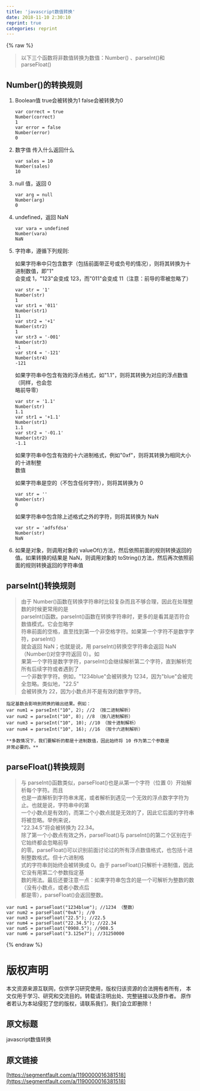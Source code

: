 ```yaml
---
title: 'javascript数值转换' 
date: 2018-11-10 2:30:10
reprint: true
categories: reprint
---
```


{% raw %}
<blockquote>&#x4EE5;&#x4E0B;&#x4E09;&#x4E2A;&#x51FD;&#x6570;&#x5C06;&#x975E;&#x6570;&#x503C;&#x8F6C;&#x6362;&#x4E3A;&#x6570;&#x503C;&#xFF1A;Number() &#x3001;parseInt()&#x548C; parseFloat()</blockquote><h2 id="articleHeader0">Number()&#x7684;&#x8F6C;&#x6362;&#x89C4;&#x5219;</h2><ol><li><p>Boolean&#x503C; true&#x4F1A;&#x88AB;&#x8F6C;&#x6362;&#x4E3A;1 false&#x4F1A;&#x88AB;&#x8F6C;&#x6362;&#x4E3A;0</p><div class="widget-codetool" style="display:none"><div class="widget-codetool--inner"><span class="selectCode code-tool" data-toggle="tooltip" data-placement="top" title="" data-original-title="&#x5168;&#x9009;"></span> <span type="button" class="copyCode code-tool" data-toggle="tooltip" data-placement="top" data-clipboard-text="var correct = true
Number(correct)
1
var error = false
Number(error)
0" title="" data-original-title="&#x590D;&#x5236;"></span> <span type="button" class="saveToNote code-tool" data-toggle="tooltip" data-placement="top" title="" data-original-title="&#x653E;&#x8FDB;&#x7B14;&#x8BB0;"></span></div></div><pre class="hljs stylus"><code><span class="hljs-selector-tag">var</span> correct = true
<span class="hljs-function"><span class="hljs-title">Number</span><span class="hljs-params">(correct)</span></span>
<span class="hljs-number">1</span>
<span class="hljs-selector-tag">var</span> error = false
<span class="hljs-function"><span class="hljs-title">Number</span><span class="hljs-params">(error)</span></span>
<span class="hljs-number">0</span></code></pre></li><li><p>&#x6570;&#x5B57;&#x503C; &#x4F20;&#x5165;&#x4EC0;&#x4E48;&#x8FD4;&#x56DE;&#x4EC0;&#x4E48;</p><div class="widget-codetool" style="display:none"><div class="widget-codetool--inner"><span class="selectCode code-tool" data-toggle="tooltip" data-placement="top" title="" data-original-title="&#x5168;&#x9009;"></span> <span type="button" class="copyCode code-tool" data-toggle="tooltip" data-placement="top" data-clipboard-text="var sales = 10
Number(sales)
10" title="" data-original-title="&#x590D;&#x5236;"></span> <span type="button" class="saveToNote code-tool" data-toggle="tooltip" data-placement="top" title="" data-original-title="&#x653E;&#x8FDB;&#x7B14;&#x8BB0;"></span></div></div><pre class="hljs stylus"><code><span class="hljs-selector-tag">var</span> sales = <span class="hljs-number">10</span>
<span class="hljs-function"><span class="hljs-title">Number</span><span class="hljs-params">(sales)</span></span>
<span class="hljs-number">10</span></code></pre></li><li><p>null &#x503C;&#xFF0C;&#x8FD4;&#x56DE; 0</p><div class="widget-codetool" style="display:none"><div class="widget-codetool--inner"><span class="selectCode code-tool" data-toggle="tooltip" data-placement="top" title="" data-original-title="&#x5168;&#x9009;"></span> <span type="button" class="copyCode code-tool" data-toggle="tooltip" data-placement="top" data-clipboard-text="var arg = null
Number(arg)
0" title="" data-original-title="&#x590D;&#x5236;"></span> <span type="button" class="saveToNote code-tool" data-toggle="tooltip" data-placement="top" title="" data-original-title="&#x653E;&#x8FDB;&#x7B14;&#x8BB0;"></span></div></div><pre class="hljs stylus"><code><span class="hljs-selector-tag">var</span> arg = null
<span class="hljs-function"><span class="hljs-title">Number</span><span class="hljs-params">(arg)</span></span>
<span class="hljs-number">0</span></code></pre></li><li><p>undefined&#xFF0C;&#x8FD4;&#x56DE; NaN</p><div class="widget-codetool" style="display:none"><div class="widget-codetool--inner"><span class="selectCode code-tool" data-toggle="tooltip" data-placement="top" title="" data-original-title="&#x5168;&#x9009;"></span> <span type="button" class="copyCode code-tool" data-toggle="tooltip" data-placement="top" data-clipboard-text="var vara = undefined
Number(vara)
NaN" title="" data-original-title="&#x590D;&#x5236;"></span> <span type="button" class="saveToNote code-tool" data-toggle="tooltip" data-placement="top" title="" data-original-title="&#x653E;&#x8FDB;&#x7B14;&#x8BB0;"></span></div></div><pre class="hljs stylus"><code><span class="hljs-selector-tag">var</span> vara = undefined
<span class="hljs-function"><span class="hljs-title">Number</span><span class="hljs-params">(vara)</span></span>
NaN</code></pre></li><li><p>&#x5B57;&#x7B26;&#x4E32;&#xFF0C;&#x9075;&#x5FAA;&#x4E0B;&#x5217;&#x89C4;&#x5219;:</p><p>&#x5982;&#x679C;&#x5B57;&#x7B26;&#x4E32;&#x4E2D;&#x53EA;&#x5305;&#x542B;&#x6570;&#x5B57;&#xFF08;&#x5305;&#x62EC;&#x524D;&#x9762;&#x5E26;&#x6B63;&#x53F7;&#x6216;&#x8D1F;&#x53F7;&#x7684;&#x60C5;&#x51B5;&#xFF09;&#xFF0C;&#x5219;&#x5C06;&#x5176;&#x8F6C;&#x6362;&#x4E3A;&#x5341;&#x8FDB;&#x5236;&#x6570;&#x503C;&#xFF0C;&#x5373;&quot;1&quot;<br>&#x4F1A;&#x53D8;&#x6210; 1&#xFF0C;&quot;123&quot;&#x4F1A;&#x53D8;&#x6210; 123&#xFF0C;&#x800C;&quot;011&quot;&#x4F1A;&#x53D8;&#x6210; 11&#xFF08;&#x6CE8;&#x610F;&#xFF1A;&#x524D;&#x5BFC;&#x7684;&#x96F6;&#x88AB;&#x5FFD;&#x7565;&#x4E86;&#xFF09;</p><div class="widget-codetool" style="display:none"><div class="widget-codetool--inner"><span class="selectCode code-tool" data-toggle="tooltip" data-placement="top" title="" data-original-title="&#x5168;&#x9009;"></span> <span type="button" class="copyCode code-tool" data-toggle="tooltip" data-placement="top" data-clipboard-text="var str = &apos;1&apos;
Number(str)
1
var str1 = &apos;011&apos;
Number(str1)
11
var str2 = &apos;+1&apos;
Number(str2)
1
var str3 = &apos;-001&apos;
Number(str3)
-1
var str4 = &apos;-121&apos;
Number(str4)
-121" title="" data-original-title="&#x590D;&#x5236;"></span> <span type="button" class="saveToNote code-tool" data-toggle="tooltip" data-placement="top" title="" data-original-title="&#x653E;&#x8FDB;&#x7B14;&#x8BB0;"></span></div></div><pre class="hljs stylus"><code><span class="hljs-selector-tag">var</span> str = <span class="hljs-string">&apos;1&apos;</span>
<span class="hljs-function"><span class="hljs-title">Number</span><span class="hljs-params">(str)</span></span>
<span class="hljs-number">1</span>
<span class="hljs-selector-tag">var</span> str1 = <span class="hljs-string">&apos;011&apos;</span>
<span class="hljs-function"><span class="hljs-title">Number</span><span class="hljs-params">(str1)</span></span>
<span class="hljs-number">11</span>
<span class="hljs-selector-tag">var</span> str2 = <span class="hljs-string">&apos;+1&apos;</span>
<span class="hljs-function"><span class="hljs-title">Number</span><span class="hljs-params">(str2)</span></span>
<span class="hljs-number">1</span>
<span class="hljs-selector-tag">var</span> str3 = <span class="hljs-string">&apos;-001&apos;</span>
<span class="hljs-function"><span class="hljs-title">Number</span><span class="hljs-params">(str3)</span></span>
-<span class="hljs-number">1</span>
<span class="hljs-selector-tag">var</span> str4 = <span class="hljs-string">&apos;-121&apos;</span>
<span class="hljs-function"><span class="hljs-title">Number</span><span class="hljs-params">(str4)</span></span>
-<span class="hljs-number">121</span></code></pre><p>&#x5982;&#x679C;&#x5B57;&#x7B26;&#x4E32;&#x4E2D;&#x5305;&#x542B;&#x6709;&#x6548;&#x7684;&#x6D6E;&#x70B9;&#x683C;&#x5F0F;&#xFF0C;&#x5982;&quot;1.1&quot;&#xFF0C;&#x5219;&#x5C06;&#x5176;&#x8F6C;&#x6362;&#x4E3A;&#x5BF9;&#x5E94;&#x7684;&#x6D6E;&#x70B9;&#x6570;&#x503C;&#xFF08;&#x540C;&#x6837;&#xFF0C;&#x4E5F;&#x4F1A;&#x5FFD;<br>&#x7565;&#x524D;&#x5BFC;&#x96F6;&#xFF09;</p><div class="widget-codetool" style="display:none"><div class="widget-codetool--inner"><span class="selectCode code-tool" data-toggle="tooltip" data-placement="top" title="" data-original-title="&#x5168;&#x9009;"></span> <span type="button" class="copyCode code-tool" data-toggle="tooltip" data-placement="top" data-clipboard-text="var str = &apos;1.1&apos;
Number(str)
1.1
var str1 = &apos;+1.1&apos;
Number(str1)
1.1
var str2 = &apos;-01.1&apos;
Number(str2)
-1.1" title="" data-original-title="&#x590D;&#x5236;"></span> <span type="button" class="saveToNote code-tool" data-toggle="tooltip" data-placement="top" title="" data-original-title="&#x653E;&#x8FDB;&#x7B14;&#x8BB0;"></span></div></div><pre class="hljs stylus"><code><span class="hljs-selector-tag">var</span> str = <span class="hljs-string">&apos;1.1&apos;</span>
<span class="hljs-function"><span class="hljs-title">Number</span><span class="hljs-params">(str)</span></span>
<span class="hljs-number">1.1</span>
<span class="hljs-selector-tag">var</span> str1 = <span class="hljs-string">&apos;+1.1&apos;</span>
<span class="hljs-function"><span class="hljs-title">Number</span><span class="hljs-params">(str1)</span></span>
<span class="hljs-number">1.1</span>
<span class="hljs-selector-tag">var</span> str2 = <span class="hljs-string">&apos;-01.1&apos;</span>
<span class="hljs-function"><span class="hljs-title">Number</span><span class="hljs-params">(str2)</span></span>
-<span class="hljs-number">1.1</span></code></pre><p>&#x5982;&#x679C;&#x5B57;&#x7B26;&#x4E32;&#x4E2D;&#x5305;&#x542B;&#x6709;&#x6548;&#x7684;&#x5341;&#x516D;&#x8FDB;&#x5236;&#x683C;&#x5F0F;&#xFF0C;&#x4F8B;&#x5982;&quot;0xf&quot;&#xFF0C;&#x5219;&#x5C06;&#x5176;&#x8F6C;&#x6362;&#x4E3A;&#x76F8;&#x540C;&#x5927;&#x5C0F;&#x7684;&#x5341;&#x8FDB;&#x5236;&#x6574;<br>&#x6570;&#x503C;</p><p>&#x5982;&#x679C;&#x5B57;&#x7B26;&#x4E32;&#x662F;&#x7A7A;&#x7684;&#xFF08;&#x4E0D;&#x5305;&#x542B;&#x4EFB;&#x4F55;&#x5B57;&#x7B26;&#xFF09;&#xFF0C;&#x5219;&#x5C06;&#x5176;&#x8F6C;&#x6362;&#x4E3A; 0</p><div class="widget-codetool" style="display:none"><div class="widget-codetool--inner"><span class="selectCode code-tool" data-toggle="tooltip" data-placement="top" title="" data-original-title="&#x5168;&#x9009;"></span> <span type="button" class="copyCode code-tool" data-toggle="tooltip" data-placement="top" data-clipboard-text="var str = &apos;&apos;
Number(str)
0" title="" data-original-title="&#x590D;&#x5236;"></span> <span type="button" class="saveToNote code-tool" data-toggle="tooltip" data-placement="top" title="" data-original-title="&#x653E;&#x8FDB;&#x7B14;&#x8BB0;"></span></div></div><pre class="hljs stylus"><code><span class="hljs-selector-tag">var</span> str = <span class="hljs-string">&apos;&apos;</span>
<span class="hljs-function"><span class="hljs-title">Number</span><span class="hljs-params">(str)</span></span>
<span class="hljs-number">0</span></code></pre><p>&#x5982;&#x679C;&#x5B57;&#x7B26;&#x4E32;&#x4E2D;&#x5305;&#x542B;&#x9664;&#x4E0A;&#x8FF0;&#x683C;&#x5F0F;&#x4E4B;&#x5916;&#x7684;&#x5B57;&#x7B26;&#xFF0C;&#x5219;&#x5C06;&#x5176;&#x8F6C;&#x6362;&#x4E3A; NaN</p><div class="widget-codetool" style="display:none"><div class="widget-codetool--inner"><span class="selectCode code-tool" data-toggle="tooltip" data-placement="top" title="" data-original-title="&#x5168;&#x9009;"></span> <span type="button" class="copyCode code-tool" data-toggle="tooltip" data-placement="top" data-clipboard-text="var str = &apos;adfsfdsa&apos;
Number(str)
NaN" title="" data-original-title="&#x590D;&#x5236;"></span> <span type="button" class="saveToNote code-tool" data-toggle="tooltip" data-placement="top" title="" data-original-title="&#x653E;&#x8FDB;&#x7B14;&#x8BB0;"></span></div></div><pre class="hljs stylus"><code><span class="hljs-selector-tag">var</span> str = <span class="hljs-string">&apos;adfsfdsa&apos;</span>
<span class="hljs-function"><span class="hljs-title">Number</span><span class="hljs-params">(str)</span></span>
NaN</code></pre></li><li>&#x5982;&#x679C;&#x662F;&#x5BF9;&#x8C61;&#xFF0C;&#x5219;&#x8C03;&#x7528;&#x5BF9;&#x8C61;&#x7684; valueOf()&#x65B9;&#x6CD5;&#xFF0C;&#x7136;&#x540E;&#x4F9D;&#x7167;&#x524D;&#x9762;&#x7684;&#x89C4;&#x5219;&#x8F6C;&#x6362;&#x8FD4;&#x56DE;&#x7684;&#x503C;&#x3002;&#x5982;&#x679C;&#x8F6C;&#x6362;&#x7684;&#x7ED3;&#x679C;&#x662F; NaN&#xFF0C;&#x5219;&#x8C03;&#x7528;&#x5BF9;&#x8C61;&#x7684; toString()&#x65B9;&#x6CD5;&#xFF0C;&#x7136;&#x540E;&#x518D;&#x6B21;&#x4F9D;&#x7167;&#x524D;&#x9762;&#x7684;&#x89C4;&#x5219;&#x8F6C;&#x6362;&#x8FD4;&#x56DE;&#x7684;&#x5B57;&#x7B26;&#x4E32;&#x503C;</li></ol><h2 id="articleHeader1">parseInt()&#x8F6C;&#x6362;&#x89C4;&#x5219;</h2><blockquote>&#x7531;&#x4E8E; Number()&#x51FD;&#x6570;&#x5728;&#x8F6C;&#x6362;&#x5B57;&#x7B26;&#x4E32;&#x65F6;&#x6BD4;&#x8F83;&#x590D;&#x6742;&#x800C;&#x4E14;&#x4E0D;&#x591F;&#x5408;&#x7406;&#xFF0C;&#x56E0;&#x6B64;&#x5728;&#x5904;&#x7406;&#x6574;&#x6570;&#x7684;&#x65F6;&#x5019;&#x66F4;&#x5E38;&#x7528;&#x7684;&#x662F;<br>parseInt()&#x51FD;&#x6570;&#x3002;parseInt()&#x51FD;&#x6570;&#x5728;&#x8F6C;&#x6362;&#x5B57;&#x7B26;&#x4E32;&#x65F6;&#xFF0C;&#x66F4;&#x591A;&#x7684;&#x662F;&#x770B;&#x5176;&#x662F;&#x5426;&#x7B26;&#x5408;&#x6570;&#x503C;&#x6A21;&#x5F0F;&#x3002;&#x5B83;&#x4F1A;&#x5FFD;&#x7565;&#x5B57;<br>&#x7B26;&#x4E32;&#x524D;&#x9762;&#x7684;&#x7A7A;&#x683C;&#xFF0C;&#x76F4;&#x81F3;&#x627E;&#x5230;&#x7B2C;&#x4E00;&#x4E2A;&#x975E;&#x7A7A;&#x683C;&#x5B57;&#x7B26;&#x3002;&#x5982;&#x679C;&#x7B2C;&#x4E00;&#x4E2A;&#x5B57;&#x7B26;&#x4E0D;&#x662F;&#x6570;&#x5B57;&#x5B57;&#x7B26;&#xFF0C;parseInt()<br>&#x5C31;&#x4F1A;&#x8FD4;&#x56DE; NaN&#xFF1B;&#x4E5F;&#x5C31;&#x662F;&#x8BF4;&#xFF0C;&#x7528; parseInt()&#x8F6C;&#x6362;&#x7A7A;&#x5B57;&#x7B26;&#x4E32;&#x4F1A;&#x8FD4;&#x56DE; NaN&#xFF08;Number()&#x5BF9;&#x7A7A;&#x5B57;&#x7B26;&#x8FD4;&#x56DE; 0&#xFF09;&#x3002;&#x5982;<br>&#x679C;&#x7B2C;&#x4E00;&#x4E2A;&#x5B57;&#x7B26;&#x662F;&#x6570;&#x5B57;&#x5B57;&#x7B26;&#xFF0C;parseInt()&#x4F1A;&#x7EE7;&#x7EED;&#x89E3;&#x6790;&#x7B2C;&#x4E8C;&#x4E2A;&#x5B57;&#x7B26;&#xFF0C;&#x76F4;&#x5230;&#x89E3;&#x6790;&#x5B8C;&#x6240;&#x6709;&#x540E;&#x7EED;&#x5B57;&#x7B26;&#x6216;&#x8005;&#x9047;&#x5230;&#x4E86;<br>&#x4E00;&#x4E2A;&#x975E;&#x6570;&#x5B57;&#x5B57;&#x7B26;&#x3002;&#x4F8B;&#x5982;&#xFF0C;&quot;1234blue&quot;&#x4F1A;&#x88AB;&#x8F6C;&#x6362;&#x4E3A; 1234&#xFF0C;&#x56E0;&#x4E3A;&quot;blue&quot;&#x4F1A;&#x88AB;&#x5B8C;&#x5168;&#x5FFD;&#x7565;&#x3002;&#x7C7B;&#x4F3C;&#x5730;&#xFF0C;&quot;22.5&quot;<br>&#x4F1A;&#x88AB;&#x8F6C;&#x6362;&#x4E3A; 22&#xFF0C;&#x56E0;&#x4E3A;&#x5C0F;&#x6570;&#x70B9;&#x5E76;&#x4E0D;&#x662F;&#x6709;&#x6548;&#x7684;&#x6570;&#x5B57;&#x5B57;&#x7B26;&#x3002;</blockquote><div class="widget-codetool" style="display:none"><div class="widget-codetool--inner"><span class="selectCode code-tool" data-toggle="tooltip" data-placement="top" title="" data-original-title="&#x5168;&#x9009;"></span> <span type="button" class="copyCode code-tool" data-toggle="tooltip" data-placement="top" data-clipboard-text="&#x6307;&#x5B9A;&#x57FA;&#x6570;&#x4F1A;&#x5F71;&#x54CD;&#x5230;&#x8F6C;&#x6362;&#x7684;&#x8F93;&#x51FA;&#x7ED3;&#x679C;&#x3002;&#x4F8B;&#x5982;&#xFF1A;
var num1 = parseInt(&quot;10&quot;, 2); //2 &#xFF08;&#x6309;&#x4E8C;&#x8FDB;&#x5236;&#x89E3;&#x6790;&#xFF09;
var num2 = parseInt(&quot;10&quot;, 8); //8 &#xFF08;&#x6309;&#x516B;&#x8FDB;&#x5236;&#x89E3;&#x6790;&#xFF09;
var num3 = parseInt(&quot;10&quot;, 10); //10 &#xFF08;&#x6309;&#x5341;&#x8FDB;&#x5236;&#x89E3;&#x6790;&#xFF09;
var num4 = parseInt(&quot;10&quot;, 16); //16 &#xFF08;&#x6309;&#x5341;&#x516D;&#x8FDB;&#x5236;&#x89E3;&#x6790;&#xFF09;" title="" data-original-title="&#x590D;&#x5236;"></span> <span type="button" class="saveToNote code-tool" data-toggle="tooltip" data-placement="top" title="" data-original-title="&#x653E;&#x8FDB;&#x7B14;&#x8BB0;"></span></div></div><pre class="hljs javascript"><code>&#x6307;&#x5B9A;&#x57FA;&#x6570;&#x4F1A;&#x5F71;&#x54CD;&#x5230;&#x8F6C;&#x6362;&#x7684;&#x8F93;&#x51FA;&#x7ED3;&#x679C;&#x3002;&#x4F8B;&#x5982;&#xFF1A;
<span class="hljs-keyword">var</span> num1 = <span class="hljs-built_in">parseInt</span>(<span class="hljs-string">&quot;10&quot;</span>, <span class="hljs-number">2</span>); <span class="hljs-comment">//2 &#xFF08;&#x6309;&#x4E8C;&#x8FDB;&#x5236;&#x89E3;&#x6790;&#xFF09;</span>
<span class="hljs-keyword">var</span> num2 = <span class="hljs-built_in">parseInt</span>(<span class="hljs-string">&quot;10&quot;</span>, <span class="hljs-number">8</span>); <span class="hljs-comment">//8 &#xFF08;&#x6309;&#x516B;&#x8FDB;&#x5236;&#x89E3;&#x6790;&#xFF09;</span>
<span class="hljs-keyword">var</span> num3 = <span class="hljs-built_in">parseInt</span>(<span class="hljs-string">&quot;10&quot;</span>, <span class="hljs-number">10</span>); <span class="hljs-comment">//10 &#xFF08;&#x6309;&#x5341;&#x8FDB;&#x5236;&#x89E3;&#x6790;&#xFF09;</span>
<span class="hljs-keyword">var</span> num4 = <span class="hljs-built_in">parseInt</span>(<span class="hljs-string">&quot;10&quot;</span>, <span class="hljs-number">16</span>); <span class="hljs-comment">//16 &#xFF08;&#x6309;&#x5341;&#x516D;&#x8FDB;&#x5236;&#x89E3;&#x6790;&#xFF09;</span></code></pre><div class="widget-codetool" style="display:none"><div class="widget-codetool--inner"><span class="selectCode code-tool" data-toggle="tooltip" data-placement="top" title="" data-original-title="&#x5168;&#x9009;"></span> <span type="button" class="copyCode code-tool" data-toggle="tooltip" data-placement="top" data-clipboard-text="**&#x591A;&#x6570;&#x60C5;&#x51B5;&#x4E0B;&#xFF0C;&#x6211;&#x4EEC;&#x8981;&#x89E3;&#x6790;&#x7684;&#x90FD;&#x662F;&#x5341;&#x8FDB;&#x5236;&#x6570;&#x503C;&#xFF0C;&#x56E0;&#x6B64;&#x59CB;&#x7EC8;&#x5C06; 10 &#x4F5C;&#x4E3A;&#x7B2C;&#x4E8C;&#x4E2A;&#x53C2;&#x6570;&#x662F;
&#x975E;&#x5E38;&#x5FC5;&#x8981;&#x7684;&#x3002;**" title="" data-original-title="&#x590D;&#x5236;"></span> <span type="button" class="saveToNote code-tool" data-toggle="tooltip" data-placement="top" title="" data-original-title="&#x653E;&#x8FDB;&#x7B14;&#x8BB0;"></span></div></div><pre class="hljs asciidoc"><code>*<span class="hljs-strong">*&#x591A;&#x6570;&#x60C5;&#x51B5;&#x4E0B;&#xFF0C;&#x6211;&#x4EEC;&#x8981;&#x89E3;&#x6790;&#x7684;&#x90FD;&#x662F;&#x5341;&#x8FDB;&#x5236;&#x6570;&#x503C;&#xFF0C;&#x56E0;&#x6B64;&#x59CB;&#x7EC8;&#x5C06; 10 &#x4F5C;&#x4E3A;&#x7B2C;&#x4E8C;&#x4E2A;&#x53C2;&#x6570;&#x662F;
&#x975E;&#x5E38;&#x5FC5;&#x8981;&#x7684;&#x3002;*</span><span class="hljs-strong">*</span></code></pre><h2 id="articleHeader2">parseFloat()&#x8F6C;&#x6362;&#x89C4;&#x5219;</h2><blockquote>&#x4E0E; parseInt()&#x51FD;&#x6570;&#x7C7B;&#x4F3C;&#xFF0C;parseFloat()&#x4E5F;&#x662F;&#x4ECE;&#x7B2C;&#x4E00;&#x4E2A;&#x5B57;&#x7B26;&#xFF08;&#x4F4D;&#x7F6E; 0&#xFF09;&#x5F00;&#x59CB;&#x89E3;&#x6790;&#x6BCF;&#x4E2A;&#x5B57;&#x7B26;&#x3002;&#x800C;&#x4E14;<br>&#x4E5F;&#x662F;&#x4E00;&#x76F4;&#x89E3;&#x6790;&#x5230;&#x5B57;&#x7B26;&#x4E32;&#x672B;&#x5C3E;&#xFF0C;&#x6216;&#x8005;&#x89E3;&#x6790;&#x5230;&#x9047;&#x89C1;&#x4E00;&#x4E2A;&#x65E0;&#x6548;&#x7684;&#x6D6E;&#x70B9;&#x6570;&#x5B57;&#x5B57;&#x7B26;&#x4E3A;&#x6B62;&#x3002;&#x4E5F;&#x5C31;&#x662F;&#x8BF4;&#xFF0C;&#x5B57;&#x7B26;&#x4E32;&#x4E2D;&#x7684;&#x7B2C;<br>&#x4E00;&#x4E2A;&#x5C0F;&#x6570;&#x70B9;&#x662F;&#x6709;&#x6548;&#x7684;&#xFF0C;&#x800C;&#x7B2C;&#x4E8C;&#x4E2A;&#x5C0F;&#x6570;&#x70B9;&#x5C31;&#x662F;&#x65E0;&#x6548;&#x7684;&#x4E86;&#xFF0C;&#x56E0;&#x6B64;&#x5B83;&#x540E;&#x9762;&#x7684;&#x5B57;&#x7B26;&#x4E32;&#x5C06;&#x88AB;&#x5FFD;&#x7565;&#x3002;&#x4E3E;&#x4F8B;&#x6765;&#x8BF4;&#xFF0C;<br>&quot;22.34.5&quot;&#x5C06;&#x4F1A;&#x88AB;&#x8F6C;&#x6362;&#x4E3A; 22.34&#x3002;<br>&#x9664;&#x4E86;&#x7B2C;&#x4E00;&#x4E2A;&#x5C0F;&#x6570;&#x70B9;&#x6709;&#x6548;&#x4E4B;&#x5916;&#xFF0C;parseFloat()&#x4E0E; parseInt()&#x7684;&#x7B2C;&#x4E8C;&#x4E2A;&#x533A;&#x522B;&#x5728;&#x4E8E;&#x5B83;&#x59CB;&#x7EC8;&#x90FD;&#x4F1A;&#x5FFD;&#x7565;&#x524D;&#x5BFC;<br>&#x7684;&#x96F6;&#x3002;parseFloat()&#x53EF;&#x4EE5;&#x8BC6;&#x522B;&#x524D;&#x9762;&#x8BA8;&#x8BBA;&#x8FC7;&#x7684;&#x6240;&#x6709;&#x6D6E;&#x70B9;&#x6570;&#x503C;&#x683C;&#x5F0F;&#xFF0C;&#x4E5F;&#x5305;&#x62EC;&#x5341;&#x8FDB;&#x5236;&#x6574;&#x6570;&#x683C;&#x5F0F;&#x3002;&#x4F46;&#x5341;&#x516D;&#x8FDB;&#x5236;&#x683C;<br>&#x5F0F;&#x7684;&#x5B57;&#x7B26;&#x4E32;&#x5219;&#x59CB;&#x7EC8;&#x4F1A;&#x88AB;&#x8F6C;&#x6362;&#x6210; 0&#x3002;&#x7531;&#x4E8E; parseFloat()&#x53EA;&#x89E3;&#x6790;&#x5341;&#x8FDB;&#x5236;&#x503C;&#xFF0C;&#x56E0;&#x6B64;&#x5B83;&#x6CA1;&#x6709;&#x7528;&#x7B2C;&#x4E8C;&#x4E2A;&#x53C2;&#x6570;&#x6307;&#x5B9A;&#x57FA;<br>&#x6570;&#x7684;&#x7528;&#x6CD5;&#x3002;&#x6700;&#x540E;&#x8FD8;&#x8981;&#x6CE8;&#x610F;&#x4E00;&#x70B9;&#xFF1A;&#x5982;&#x679C;&#x5B57;&#x7B26;&#x4E32;&#x5305;&#x542B;&#x7684;&#x662F;&#x4E00;&#x4E2A;&#x53EF;&#x89E3;&#x6790;&#x4E3A;&#x6574;&#x6570;&#x7684;&#x6570;&#xFF08;&#x6CA1;&#x6709;&#x5C0F;&#x6570;&#x70B9;&#xFF0C;&#x6216;&#x8005;&#x5C0F;&#x6570;&#x70B9;&#x540E;<br>&#x90FD;&#x662F;&#x96F6;&#xFF09;&#xFF0C;parseFloat()&#x4F1A;&#x8FD4;&#x56DE;&#x6574;&#x6570;&#x3002;</blockquote><div class="widget-codetool" style="display:none"><div class="widget-codetool--inner"><span class="selectCode code-tool" data-toggle="tooltip" data-placement="top" title="" data-original-title="&#x5168;&#x9009;"></span> <span type="button" class="copyCode code-tool" data-toggle="tooltip" data-placement="top" data-clipboard-text="var num1 = parseFloat(&quot;1234blue&quot;); //1234 &#xFF08;&#x6574;&#x6570;&#xFF09;
var num2 = parseFloat(&quot;0xA&quot;); //0 
var num3 = parseFloat(&quot;22.5&quot;); //22.5 
var num4 = parseFloat(&quot;22.34.5&quot;); //22.34 
var num5 = parseFloat(&quot;0908.5&quot;); //908.5 
var num6 = parseFloat(&quot;3.125e7&quot;); //31250000 " title="" data-original-title="&#x590D;&#x5236;"></span> <span type="button" class="saveToNote code-tool" data-toggle="tooltip" data-placement="top" title="" data-original-title="&#x653E;&#x8FDB;&#x7B14;&#x8BB0;"></span></div></div><pre class="hljs javascript"><code><span class="hljs-keyword">var</span> num1 = <span class="hljs-built_in">parseFloat</span>(<span class="hljs-string">&quot;1234blue&quot;</span>); <span class="hljs-comment">//1234 &#xFF08;&#x6574;&#x6570;&#xFF09;</span>
<span class="hljs-keyword">var</span> num2 = <span class="hljs-built_in">parseFloat</span>(<span class="hljs-string">&quot;0xA&quot;</span>); <span class="hljs-comment">//0 </span>
<span class="hljs-keyword">var</span> num3 = <span class="hljs-built_in">parseFloat</span>(<span class="hljs-string">&quot;22.5&quot;</span>); <span class="hljs-comment">//22.5 </span>
<span class="hljs-keyword">var</span> num4 = <span class="hljs-built_in">parseFloat</span>(<span class="hljs-string">&quot;22.34.5&quot;</span>); <span class="hljs-comment">//22.34 </span>
<span class="hljs-keyword">var</span> num5 = <span class="hljs-built_in">parseFloat</span>(<span class="hljs-string">&quot;0908.5&quot;</span>); <span class="hljs-comment">//908.5 </span>
<span class="hljs-keyword">var</span> num6 = <span class="hljs-built_in">parseFloat</span>(<span class="hljs-string">&quot;3.125e7&quot;</span>); <span class="hljs-comment">//31250000 </span></code></pre>
{% endraw %}

# 版权声明
本文资源来源互联网，仅供学习研究使用，版权归该资源的合法拥有者所有，
本文仅用于学习、研究和交流目的。转载请注明出处、完整链接以及原作者。
原作者若认为本站侵犯了您的版权，请联系我们，我们会立即删除！

## 原文标题
javascript数值转换

## 原文链接
[https://segmentfault.com/a/1190000016381518](https://segmentfault.com/a/1190000016381518)

